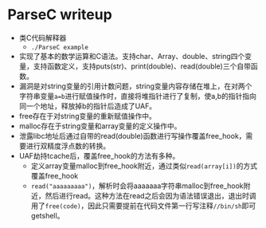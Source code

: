 # ParseC writeup

- 类C代码解释器
	- `./ParseC example`
- 实现了基本的数学运算和C语法。支持char、Array、double、string四个变量，支持函数定义，支持puts(str)、print(double)、read(double)三个自带函数。
- 漏洞是对string变量的引用计数问题，string变量内容存储在堆上，在对两个字符串变量`a=b`进行赋值操作时，直接将堆指针进行了复制，使a,b的指针指向同一个地址，释放掉b的指针后造成了UAF。
- free存在于对string变量的重新赋值操作中。
- malloc存在于string变量和array变量的定义操作中。
- 泄露libc地址后通过自带的read(double)函数进行写操作覆盖free\_hook，需要进行双精度浮点数的转换。
- UAF劫持tcache后，覆盖free\_hook的方法有多种。
	- 定义array变量malloc到free\_hook附近，通过类似`read(array[i])`的方式覆盖free\_hook
	- `read("aaaaaaaaa")`，解析时会将aaaaaaa字符串malloc到free\_hook附近，然后进行read。这种方法在read之后会因为语法错误退出，退出时调用了`free(code)`，因此只需要提前在代码文件第一行写注释`//bin/sh`即可getshell。

